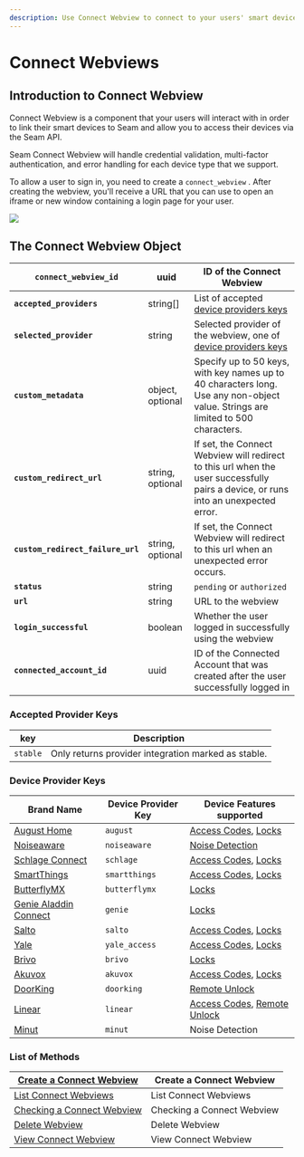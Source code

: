 ```yaml
---
description: Use Connect Webview to connect to your users' smart devices with the Seam API
---
```


# Connect Webviews

## Introduction to Connect Webview

Connect Webview is a component that your users will interact with in order to link their smart devices to Seam and allow you to access their devices via the Seam API.

Seam Connect Webview will handle credential validation, multi-factor authentication, and error handling for each device type that we support.

To allow a user to sign in, you need to create a `connect_webview` . After creating the webview, you'll receive a URL that you can use to open an iframe or new window containing a login page for your user.

![](<../../.gitbook/assets/image (12).png>)

## The Connect Webview Object

| **`connect_webview_id`**          | uuid             | ID of the Connect Webview                                                                                                          |
| --------------------------------- | ---------------- | ---------------------------------------------------------------------------------------------------------------------------------- |
| **`accepted_providers`**          | string\[]        | List of accepted [device providers keys](./#device-provider-keys)                                                                  |
| **`selected_provider`**           | string           | Selected provider of the webview, one of [device providers keys](./#device-provider-keys)                                          |
| **`custom_metadata`**             | object, optional | Specify up to 50 keys, with key names up to 40 characters long. Use any non-object value. Strings are limited to 500 characters.   |
| **`custom_redirect_url`**         | string, optional | If set, the Connect Webview will redirect to this url when the user successfully pairs a device, or runs into an unexpected error. |
| **`custom_redirect_failure_url`** | string, optional | If set, the Connect Webview will redirect to this url when an unexpected error occurs.                                             |
| **`status`**                      | string           | `pending` or `authorized`                                                                                                          |
| **`url`**                         | string           | URL to the webview                                                                                                                 |
| **`login_successful`**            | boolean          | Whether the user logged in successfully using the webview                                                                          |
| **`connected_account_id`**        | uuid             | ID of the Connected Account that was created after the user successfully logged in                                                 |

### Accepted Provider Keys

| key      | Description                                         |
| -------- | --------------------------------------------------- |
| `stable` | Only returns provider integration marked as stable. |

### Device Provider Keys

| Brand Name                                                                     | Device Provider Key | Device Features supported                                                    |
| ------------------------------------------------------------------------------ | ------------------- | ---------------------------------------------------------------------------- |
| [August Home](https://august.com/)                                             | `august`            | [Access Codes](../access-codes/), [Locks](../locks/)                         |
| [Noiseaware](https://noiseaware.com/)                                          | `noiseaware`        | [Noise Detection](broken-reference/)                                         |
| [Schlage Connect](https://www.schlage.com/en/home/smart-locks/connect.html)    | `schlage`           | [Access Codes](../access-codes/), [Locks](../locks/)                         |
| [SmartThings](https://www.smartthings.com/)                                    | `smartthings`       | [Access Codes](../access-codes/), [Locks](../locks/)                         |
| [ButterflyMX](https://butterflymx.com/)                                        | `butterflymx`       | [Locks](../locks/)                                                           |
| [Genie Aladdin Connect](https://www.geniecompany.com/aladdin-connect-by-genie) | `genie`             | [Locks](../locks/)                                                           |
| [Salto](https://saltosystems.com/)                                             | `salto`             | [Access Codes](../access-codes/), [Locks](../locks/)                         |
| [Yale](https://www.yalehome.com/)                                              | `yale_access`       | [Access Codes](../access-codes/), [Locks](../locks/)                         |
| [Brivo](https://www.brivo.com/)                                                | `brivo`             | [Locks](../locks/)                                                           |
| [Akuvox](https://akuvox.com/)                                                  | `akuvox`            | [Access Codes](../access-codes/), [Locks](../locks/)                         |
| [DoorKing](https://www.doorking.com/)                                          | `doorking`          | [Remote Unlock](../locks/unlock-a-lock.md)                                   |
| [Linear](https://linear-solutions.com/)                                        | `linear`            | [Access Codes](../access-codes/), [Remote Unlock](../locks/unlock-a-lock.md) |
| [Minut](https://www.minut.com/)                                                | `minut`             | Noise Detection                                                              |

### List of Methods

| [Create a Connect Webview](create-a-connect-webview.md) | Create a Connect Webview   |
| ------------------------------------------------------- | -------------------------- |
| [List Connect Webviews](list-connect-webviews.md)       | List Connect Webviews      |
| [Checking a Connect Webview](get-a-connect-webview.md)  | Checking a Connect Webview |
| [Delete Webview](broken-reference/)                     | Delete Webview             |
| [View Connect Webview](broken-reference/)               | View Connect Webview       |
